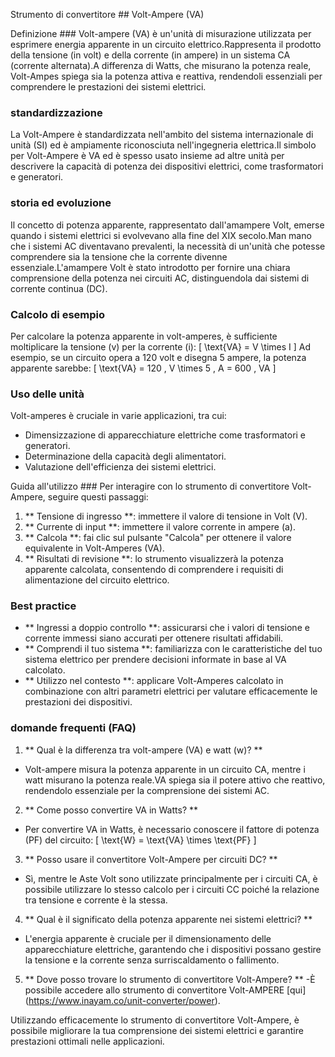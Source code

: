 Strumento di convertitore ## Volt-Ampere (VA)

Definizione ###
Volt-ampere (VA) è un'unità di misurazione utilizzata per esprimere energia apparente in un circuito elettrico.Rappresenta il prodotto della tensione (in volt) e della corrente (in ampere) in un sistema CA (corrente alternata).A differenza di Watts, che misurano la potenza reale, Volt-Ampes spiega sia la potenza attiva e reattiva, rendendoli essenziali per comprendere le prestazioni dei sistemi elettrici.

### standardizzazione
La Volt-Ampere è standardizzata nell'ambito del sistema internazionale di unità (SI) ed è ampiamente riconosciuta nell'ingegneria elettrica.Il simbolo per Volt-Ampere è VA ed è spesso usato insieme ad altre unità per descrivere la capacità di potenza dei dispositivi elettrici, come trasformatori e generatori.

### storia ed evoluzione
Il concetto di potenza apparente, rappresentato dall'amampere Volt, emerse quando i sistemi elettrici si evolvevano alla fine del XIX secolo.Man mano che i sistemi AC diventavano prevalenti, la necessità di un'unità che potesse comprendere sia la tensione che la corrente divenne essenziale.L'amampere Volt è stato introdotto per fornire una chiara comprensione della potenza nei circuiti AC, distinguendola dai sistemi di corrente continua (DC).

### Calcolo di esempio
Per calcolare la potenza apparente in volt-amperes, è sufficiente moltiplicare la tensione (v) per la corrente (i):
\[ \text{VA} = V \times I \]
Ad esempio, se un circuito opera a 120 volt e disegna 5 ampere, la potenza apparente sarebbe:
\[ \text{VA} = 120 \, V \times 5 \, A = 600 \, VA \]

### Uso delle unità
Volt-amperes è cruciale in varie applicazioni, tra cui:
- Dimensizzazione di apparecchiature elettriche come trasformatori e generatori.
- Determinazione della capacità degli alimentatori.
- Valutazione dell'efficienza dei sistemi elettrici.

Guida all'utilizzo ###
Per interagire con lo strumento di convertitore Volt-Ampere, seguire questi passaggi:
1. ** Tensione di ingresso **: immettere il valore di tensione in Volt (V).
2. ** Currente di input **: immettere il valore corrente in ampere (a).
3. ** Calcola **: fai clic sul pulsante "Calcola" per ottenere il valore equivalente in Volt-Amperes (VA).
4. ** Risultati di revisione **: lo strumento visualizzerà la potenza apparente calcolata, consentendo di comprendere i requisiti di alimentazione del circuito elettrico.

### Best practice
- ** Ingressi a doppio controllo **: assicurarsi che i valori di tensione e corrente immessi siano accurati per ottenere risultati affidabili.
- ** Comprendi il tuo sistema **: familiarizza con le caratteristiche del tuo sistema elettrico per prendere decisioni informate in base al VA calcolato.
- ** Utilizzo nel contesto **: applicare Volt-Amperes calcolato in combinazione con altri parametri elettrici per valutare efficacemente le prestazioni dei dispositivi.

### domande frequenti (FAQ)

1. ** Qual è la differenza tra volt-ampere (VA) e watt (w)? **
- Volt-ampere misura la potenza apparente in un circuito CA, mentre i watt misurano la potenza reale.VA spiega sia il potere attivo che reattivo, rendendolo essenziale per la comprensione dei sistemi AC.

2. ** Come posso convertire VA in Watts? **
- Per convertire VA in Watts, è necessario conoscere il fattore di potenza (PF) del circuito:
\[ \text{W} = \text{VA} \times \text{PF} \]

3. ** Posso usare il convertitore Volt-Ampere per circuiti DC? **
- Sì, mentre le Aste Volt sono utilizzate principalmente per i circuiti CA, è possibile utilizzare lo stesso calcolo per i circuiti CC poiché la relazione tra tensione e corrente è la stessa.

4. ** Qual è il significato della potenza apparente nei sistemi elettrici? **
- L'energia apparente è cruciale per il dimensionamento delle apparecchiature elettriche, garantendo che i dispositivi possano gestire la tensione e la corrente senza surriscaldamento o fallimento.

5. ** Dove posso trovare lo strumento di convertitore Volt-Ampere? **
-È possibile accedere allo strumento di convertitore Volt-AMPERE [qui] (https://www.inayam.co/unit-converter/power).

Utilizzando efficacemente lo strumento di convertitore Volt-Ampere, è possibile migliorare la tua comprensione dei sistemi elettrici e garantire prestazioni ottimali nelle applicazioni.